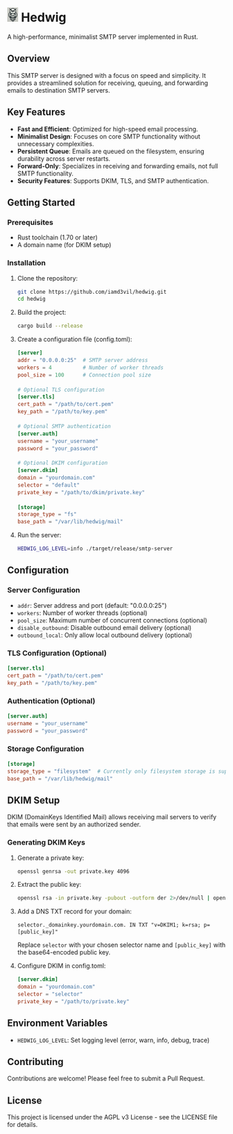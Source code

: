 # <img src="logo.png" alt="Hedwig Logo" width="25"> Hedwig

A high-performance, minimalist SMTP server implemented in Rust.

## Overview

This SMTP server is designed with a focus on speed and simplicity. It provides a streamlined solution for receiving, queuing, and forwarding emails to destination SMTP servers.

## Key Features

- **Fast and Efficient**: Optimized for high-speed email processing.
- **Minimalist Design**: Focuses on core SMTP functionality without unnecessary complexities.
- **Persistent Queue**: Emails are queued on the filesystem, ensuring durability across server restarts.
- **Forward-Only**: Specializes in receiving and forwarding emails, not full SMTP functionality.
- **Security Features**: Supports DKIM, TLS, and SMTP authentication.

## Getting Started

### Prerequisites

- Rust toolchain (1.70 or later)
- A domain name (for DKIM setup)

### Installation

1. Clone the repository:

   ```bash
   git clone https://github.com/iamd3vil/hedwig.git
   cd hedwig
   ```

2. Build the project:

   ```bash
   cargo build --release
   ```

3. Create a configuration file (config.toml):

   ```toml
   [server]
   addr = "0.0.0.0:25"  # SMTP server address
   workers = 4          # Number of worker threads
   pool_size = 100      # Connection pool size

   # Optional TLS configuration
   [server.tls]
   cert_path = "/path/to/cert.pem"
   key_path = "/path/to/key.pem"

   # Optional SMTP authentication
   [server.auth]
   username = "your_username"
   password = "your_password"

   # Optional DKIM configuration
   [server.dkim]
   domain = "yourdomain.com"
   selector = "default"
   private_key = "/path/to/dkim/private.key"

   [storage]
   storage_type = "fs"
   base_path = "/var/lib/hedwig/mail"
   ```

4. Run the server:
   ```bash
   HEDWIG_LOG_LEVEL=info ./target/release/smtp-server
   ```

## Configuration

### Server Configuration

- `addr`: Server address and port (default: "0.0.0.0:25")
- `workers`: Number of worker threads (optional)
- `pool_size`: Maximum number of concurrent connections (optional)
- `disable_outbound`: Disable outbound email delivery (optional)
- `outbound_local`: Only allow local outbound delivery (optional)

### TLS Configuration (Optional)

```toml
[server.tls]
cert_path = "/path/to/cert.pem"
key_path = "/path/to/key.pem"
```

### Authentication (Optional)

```toml
[server.auth]
username = "your_username"
password = "your_password"
```

### Storage Configuration

```toml
[storage]
storage_type = "filesystem"  # Currently only filesystem storage is supported
base_path = "/var/lib/hedwig/mail"
```

## DKIM Setup

DKIM (DomainKeys Identified Mail) allows receiving mail servers to verify that emails were sent by an authorized sender.

### Generating DKIM Keys

1. Generate a private key:

   ```bash
   openssl genrsa -out private.key 4096
   ```

2. Extract the public key:

   ```bash
   openssl rsa -in private.key -pubout -outform der 2>/dev/null | openssl base64 -A
   ```

3. Add a DNS TXT record for your domain:

   ```
   selector._domainkey.yourdomain.com. IN TXT "v=DKIM1; k=rsa; p=[public_key]"
   ```

   Replace `selector` with your chosen selector name and `[public_key]` with the base64-encoded public key.

4. Configure DKIM in config.toml:
   ```toml
   [server.dkim]
   domain = "yourdomain.com"
   selector = "selector"
   private_key = "/path/to/private.key"
   ```

## Environment Variables

- `HEDWIG_LOG_LEVEL`: Set logging level (error, warn, info, debug, trace)

## Contributing

Contributions are welcome! Please feel free to submit a Pull Request.

## License

This project is licensed under the AGPL v3 License - see the LICENSE file for details.
